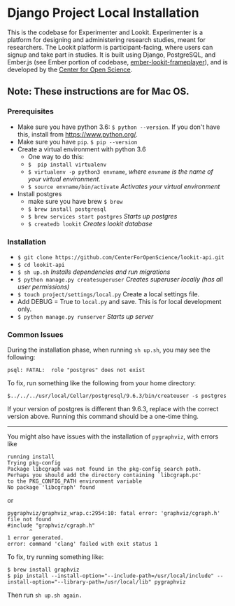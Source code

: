 # Django Project Local Installation

This is the codebase for Experimenter and Lookit.  Experimenter is a platform for designing and administering research studies, meant for researchers. The Lookit platform is participant-facing, where users can signup and take part in studies. It is built using Django, PostgreSQL, and Ember.js (see Ember portion of codebase, [ ember-lookit-frameplayer](https://github.com/CenterForOpenScience/ember-lookit-frameplayer)), and is developed by the [Center for Open Science](https://cos.io/).

## Note: These instructions are for Mac OS.

### Prerequisites
- Make sure you have python 3.6: `$ python --version`.  If you don't have this, install from https://www.python.org/.
- Make sure you have `pip`. `$ pip --version`
- Create a virtual environment with python 3.6
  - One way to do this:
  - `$  pip install virtualenv`
  - `$ virtualenv -p python3 envname`, *where `envname` is the name of your virtual environment.*
  - `$ source envname/bin/activate` *Activates your virtual environment*
- Install postgres
  - make sure you have brew `$ brew`
  - `$ brew install postgresql`
  - `$ brew services start postgres` *Starts up postgres*
  - `$ createdb lookit` *Creates lookit database*

### Installation
- `$ git clone https://github.com/CenterForOpenScience/lookit-api.git`
- `$ cd lookit-api`
- `$ sh up.sh` *Installs dependencies and run migrations*
- `$ python manage.py createsuperuser` *Creates superuser locally (has all user permissions)*
- `$ touch project/settings/local.py` Create a local settings file.
- Add DEBUG = True to `local.py` and save. This is for local development only.
- `$ python manage.py runserver` *Starts up server*

### Common Issues

During the installation phase, when running `sh up.sh`, you may see the following:
```
psql: FATAL:  role "postgres" does not exist
```
To fix, run something like the following from your home directory:
```
$../../../usr/local/Cellar/postgresql/9.6.3/bin/createuser -s postgres
```
If your version of postgres is different than 9.6.3, replace with the correct version above.
Running this command should be a one-time thing.

<hr>

You might also have issues with the installation of `pygraphviz`, with errors like

```
running install
Trying pkg-config
Package libcgraph was not found in the pkg-config search path.
Perhaps you should add the directory containing `libcgraph.pc'
to the PKG_CONFIG_PATH environment variable
No package 'libcgraph' found
```
or
```
pygraphviz/graphviz_wrap.c:2954:10: fatal error: 'graphviz/cgraph.h' file not found
#include "graphviz/cgraph.h"
       ^
1 error generated.
error: command 'clang' failed with exit status 1
```

To fix, try running something like:
```
$ brew install graphviz
$ pip install --install-option="--include-path=/usr/local/include" --install-option="--library-path=/usr/local/lib" pygraphviz
```
Then run `sh up.sh again.`
